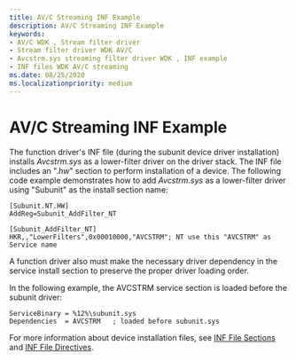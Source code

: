 ```yaml
---
title: AV/C Streaming INF Example
description: AV/C Streaming INF Example
keywords:
- AV/C WDK , Stream filter driver
- Stream filter driver WDK AV/C
- Avcstrm.sys streaming filter driver WDK , INF example
- INF files WDK AV/C streaming
ms.date: 08/25/2020
ms.localizationpriority: medium
---
```


# AV/C Streaming INF Example

The function driver's INF file (during the subunit device driver installation) installs *Avcstrm.sys* as a lower-filter driver on the driver stack. The INF file includes an ".*hw*" section to perform installation of a device. The following code example demonstrates how to add *Avcstrm.sys* as a lower-filter driver using "Subunit" as the install section name:

```inf
[Subunit.NT.HW]
AddReg=Subunit_AddFilter_NT

[Subunit_AddFilter_NT]
HKR,,"LowerFilters",0x00010000,"AVCSTRM"; NT use this "AVCSTRM" as Service name
```

A function driver also must make the necessary driver dependency in the service install section to preserve the proper driver loading order. 

In the following example, the AVCSTRM service section is loaded before the subunit driver:

```inf
ServiceBinary = %12%\subunit.sys
Dependencies  = AVCSTRM   ; loaded before subunit.sys
```

For more information about device installation files, see [INF File Sections](../install/inf-classinstall32-section.md) and [INF File Directives](../install/inf-addcomponent-directive.md).
